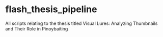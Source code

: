 # flash_thesis_pipeline
All scripts relating to the thesis titled Visual Lures: Analyzing Thumbnails and Their Role in Pinoybaiting 
